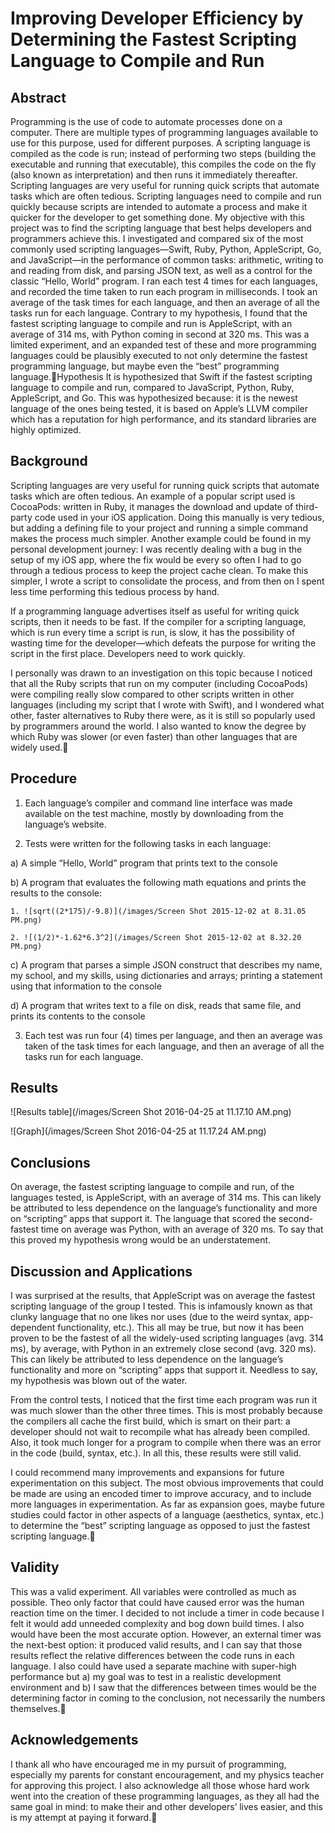 # Improving Developer Efficiency by Determining the Fastest Scripting Language to Compile and Run

## Abstract
Programming is the use of code to automate processes done on a computer. There are multiple types of programming languages available to use for this purpose, used for different purposes. A scripting language is compiled as the code is run; instead of performing two steps (building the executable and running that executable), this compiles the code on the fly (also known as interpretation) and then runs it immediately thereafter. Scripting languages are very useful for running quick scripts that automate tasks which are often tedious. Scripting languages need to compile and run quickly because scripts are intended to automate a process and make it quicker for the developer to get something done.
My objective with this project was to find the scripting language that best helps developers and programmers achieve this. I investigated and compared six of the most commonly used scripting languages—Swift, Ruby, Python, AppleScript, Go, and JavaScript—in the performance of common tasks: arithmetic, writing to and reading from disk, and parsing JSON text, as well as a control for the classic “Hello, World” program. I ran each test 4 times for each languages, and recorded the time taken to run each program in milliseconds. I took an average of the task times for each language, and then an average of all the tasks run for each language. Contrary to my hypothesis, I found that the fastest scripting language to compile and run is AppleScript, with an average of 314 ms, with Python coming in second at 320 ms. This was a limited experiment, and an expanded test of these and more programming languages could be plausibly executed to not only determine the fastest programming language, but maybe even the “best” programming language.Hypothesis
It is hypothesized that Swift if the fastest scripting language to compile and run, compared to JavaScript, Python, Ruby, AppleScript, and Go. This was hypothesized because: it is the newest language of the ones being tested, it is based on Apple’s LLVM compiler which has a reputation for high performance, and its standard libraries are highly optimized.

## Background
Scripting languages are very useful for running quick scripts that automate tasks which are often tedious. An example of a popular script used is CocoaPods: written in Ruby, it manages the download and update of third-party code used in your iOS application. Doing this manually is very tedious, but adding a defining file to your project and running a simple command makes the process much simpler. Another example could be found in my personal development journey: I was recently dealing with a bug in the setup of my iOS app, where the fix would be every so often I had to go through a tedious process to keep the project cache clean. To make this simpler, I wrote a script to consolidate the process, and from then on I spent less time performing this tedious process by hand.

If a programming language advertises itself as useful for writing quick scripts, then it needs to be fast. If the compiler for a scripting language, which is run every time a script is run, is slow, it has the possibility of wasting time for the developer—which defeats the purpose for writing the script in the first place. Developers need to work quickly.

I personally was drawn to an investigation on this topic because I noticed that all the Ruby scripts that run on my computer (including CocoaPods) were compiling really slow compared to other scripts written in other languages (including my script that I wrote with Swift), and I wondered what other, faster alternatives to Ruby there were, as it is still so popularly used by programmers around the world. I also wanted to know the degree by which Ruby was slower (or even faster) than other languages that are widely used.

## Procedure
1. Each language’s compiler and command line interface was made available on the test machine, mostly by downloading from the language’s website.

2. Tests were written for the following tasks in each language:

  a) A simple “Hello, World” program that prints text to the console

  b) A program that evaluates the following math equations and prints the results to the console:

    1. ![sqrt((2*175)/-9.8)](/images/Screen Shot 2015-12-02 at 8.31.05 PM.png)

    2. ![(1/2)*-1.62*6.3^2](/images/Screen Shot 2015-12-02 at 8.32.20 PM.png)

  c) A program that parses a simple JSON construct that describes my name, my school, and my skills, using dictionaries and arrays; printing a statement using that information to the console

  d) A program that writes text to a file on disk, reads that same file, and prints its contents to the console

3. Each test was run four (4) times per language, and then an average was taken of the task times for each language, and then an average of all the tasks run for each language.

## Results

![Results table](/images/Screen Shot 2016-04-25 at 11.17.10 AM.png)

![Graph](/images/Screen Shot 2016-04-25 at 11.17.24 AM.png)

## Conclusions
On average, the fastest scripting language to compile and run, of the languages tested, is AppleScript, with an average of 314 ms. This can likely be attributed to less dependence on the language’s functionality and more on “scripting” apps that support it. The language that scored the second-fastest time on average was Python, with an average of 320 ms. To say that this proved my hypothesis wrong would be an understatement.


## Discussion and Applications
I was surprised at the results, that AppleScript was on average the fastest scripting language of the group I tested. This is infamously known as that clunky language that no one likes nor uses (due to the weird syntax, app-dependent functionality, etc.). This all may be true, but now it has been proven to be the fastest of all the widely-used scripting languages (avg. 314 ms), by average, with Python in an extremely close second (avg. 320 ms). This can likely be attributed to less dependence on the language’s functionality and more on “scripting” apps that support it. Needless to say, my hypothesis was blown out of the water.

From the control tests, I noticed that the first time each program was run it was much slower than the other three times. This is most probably because the compilers all cache the first build, which is smart on their part: a developer should not wait to recompile what has already been compiled. Also, it took much longer for a program to compile when there was an error in the code (build, syntax, etc.). In all this, these results were still valid.

I could recommend many improvements and expansions for future experimentation on this subject. The most obvious improvements that could be made are using an encoded timer to improve accuracy, and to include more languages in experimentation. As far as expansion goes, maybe future studies could factor in other aspects of a language (aesthetics, syntax, etc.) to determine the “best” scripting language as opposed to just the fastest scripting language.

## Validity
This was a valid experiment. All variables were controlled as much as possible. Theo only factor that could have caused error was the human reaction time on the timer. I decided to not include a timer in code because I felt it would add unneeded complexity and bog down build times. I also would have been the most accurate option. However, an external timer was the next-best option: it produced valid results, and I can say that those results reflect the relative differences between the code runs in each language. I also could have used a separate machine with super-high performance but a) my goal was to test in a realistic development environment and b) I saw that the differences between times would be the determining factor in coming to the conclusion, not necessarily the numbers themselves.

## Acknowledgements
I thank all who have encouraged me in my pursuit of programming, especially my parents for constant encouragement, and my physics teacher for approving this project. I also acknowledge all those whose hard work went into the creation of these programming languages, as they all had the same goal in mind: to make their and other developers’ lives easier, and this is my attempt at paying it forward.
